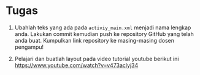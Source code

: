 # Tugas

1. Ubahlah teks yang ada pada `activiy_main.xml` menjadi nama lengkap anda. Lakukan
commit kemudian push ke repository GitHub yang telah anda buat. Kumpulkan link
repository ke masing-masing dosen pengampu!

2. Pelajari dan buatlah layout pada video tutorial youtube berikut ini https://www.youtube.com/watch?v=v473aclyj34
